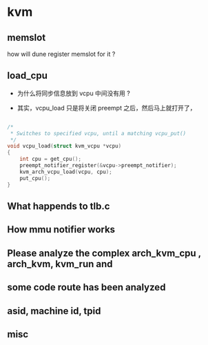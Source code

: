 # kvm

## memslot
how will dune register memslot for it ?

## load_cpu
- 为什么将同步信息放到 vcpu 中间没有用 ?


- 其实，vcpu_load 只是将关闭 preempt 之后，然后马上就打开了，
```c

/*
 * Switches to specified vcpu, until a matching vcpu_put()
 */
void vcpu_load(struct kvm_vcpu *vcpu)
{
	int cpu = get_cpu();
	preempt_notifier_register(&vcpu->preempt_notifier);
	kvm_arch_vcpu_load(vcpu, cpu);
	put_cpu();
}
```


## What happends to tlb.c

## How mmu notifier works

## Please analyze the complex arch_kvm_cpu , arch_kvm, kvm_run and

## some code route has been analyzed

## asid, machine id, tpid

## misc
